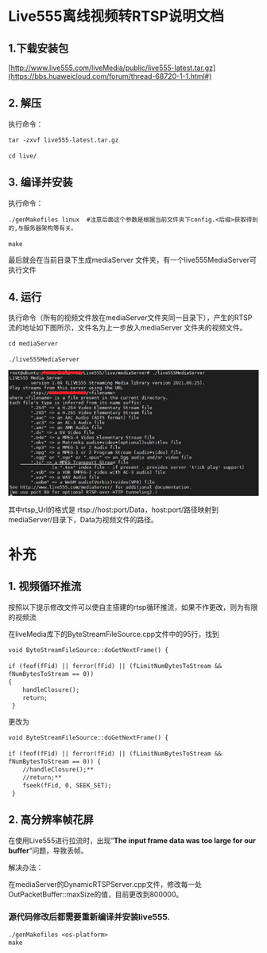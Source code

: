 # Live555离线视频转RTSP说明文档

## 1.下载安装包

[http://www.live555.com/liveMedia/public/live555-latest.tar.gz](https://bbs.huaweicloud.com/forum/thread-68720-1-1.html#)

## 2. 解压

执行命令：

```
tar -zxvf live555-latest.tar.gz

cd live/
```

## 3. 编译并安装

执行命令：

```
./genMakefiles linux  #注意后面这个参数是根据当前文件夹下config.<后缀>获取得到的,与服务器架构等有关。

make
```

最后就会在当前目录下生成mediaServer 文件夹，有一个live555MediaServer可执行文件

## 4. 运行

执行命令（所有的视频文件放在mediaServer文件夹同一目录下），产生的RTSP流的地址如下图所示，文件名为上一步放入mediaServer 文件夹的视频文件。

```
cd mediaServer

./live555MediaServer
```

![img](img/20210720145058139.png)

其中rtsp_Url的格式是 rtsp://host:port/Data，host:port/路径映射到mediaServer/目录下，Data为视频文件的路径。

# 补充

## 1. 视频循环推流

按照以下提示修改文件可以使自主搭建的rtsp循环推流，如果不作更改，则为有限的视频流

在liveMedia库下的ByteStreamFileSource.cpp文件中的95行，找到

```
void ByteStreamFileSource::doGetNextFrame() {

if (feof(fFid) || ferror(fFid) || (fLimitNumBytesToStream && fNumBytesToStream == 0))
{
    handleClosure();
    return;
 }
```

更改为

```
void ByteStreamFileSource::doGetNextFrame() {

if (feof(fFid) || ferror(fFid) || (fLimitNumBytesToStream && fNumBytesToStream == 0)) {
    //handleClosure();**
    //return;**
    fseek(fFid, 0, SEEK_SET);
 }
```

## 2. 高分辨率帧花屏

在使用Live555进行拉流时，出现”**The input frame data was too large for our buffer**“问题，导致丢帧。

解决办法：

在mediaServer的DynamicRTSPServer.cpp文件，修改每一处OutPacketBuffer::maxSize的值，目前更改到800000。



### **源代码修改后都需要重新编译并安装live555.**

```
./genMakefiles <os-platform>
make
```